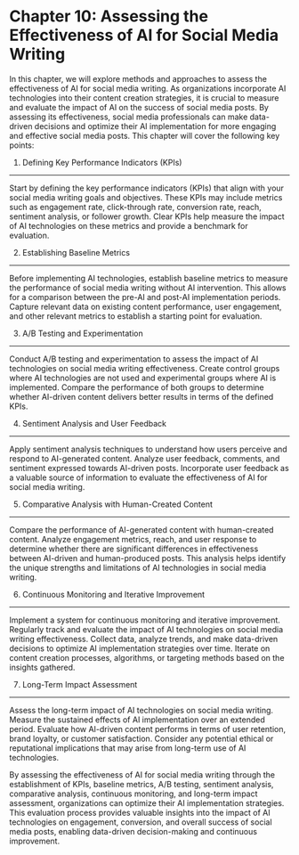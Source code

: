 Chapter 10: Assessing the Effectiveness of AI for Social Media Writing
======================================================================

In this chapter, we will explore methods and approaches to assess the effectiveness of AI for social media writing. As organizations incorporate AI technologies into their content creation strategies, it is crucial to measure and evaluate the impact of AI on the success of social media posts. By assessing its effectiveness, social media professionals can make data-driven decisions and optimize their AI implementation for more engaging and effective social media posts. This chapter will cover the following key points:

1. Defining Key Performance Indicators (KPIs)
---------------------------------------------

Start by defining the key performance indicators (KPIs) that align with your social media writing goals and objectives. These KPIs may include metrics such as engagement rate, click-through rate, conversion rate, reach, sentiment analysis, or follower growth. Clear KPIs help measure the impact of AI technologies on these metrics and provide a benchmark for evaluation.

2. Establishing Baseline Metrics
--------------------------------

Before implementing AI technologies, establish baseline metrics to measure the performance of social media writing without AI intervention. This allows for a comparison between the pre-AI and post-AI implementation periods. Capture relevant data on existing content performance, user engagement, and other relevant metrics to establish a starting point for evaluation.

3. A/B Testing and Experimentation
----------------------------------

Conduct A/B testing and experimentation to assess the impact of AI technologies on social media writing effectiveness. Create control groups where AI technologies are not used and experimental groups where AI is implemented. Compare the performance of both groups to determine whether AI-driven content delivers better results in terms of the defined KPIs.

4. Sentiment Analysis and User Feedback
---------------------------------------

Apply sentiment analysis techniques to understand how users perceive and respond to AI-generated content. Analyze user feedback, comments, and sentiment expressed towards AI-driven posts. Incorporate user feedback as a valuable source of information to evaluate the effectiveness of AI for social media writing.

5. Comparative Analysis with Human-Created Content
--------------------------------------------------

Compare the performance of AI-generated content with human-created content. Analyze engagement metrics, reach, and user response to determine whether there are significant differences in effectiveness between AI-driven and human-produced posts. This analysis helps identify the unique strengths and limitations of AI technologies in social media writing.

6. Continuous Monitoring and Iterative Improvement
--------------------------------------------------

Implement a system for continuous monitoring and iterative improvement. Regularly track and evaluate the impact of AI technologies on social media writing effectiveness. Collect data, analyze trends, and make data-driven decisions to optimize AI implementation strategies over time. Iterate on content creation processes, algorithms, or targeting methods based on the insights gathered.

7. Long-Term Impact Assessment
------------------------------

Assess the long-term impact of AI technologies on social media writing. Measure the sustained effects of AI implementation over an extended period. Evaluate how AI-driven content performs in terms of user retention, brand loyalty, or customer satisfaction. Consider any potential ethical or reputational implications that may arise from long-term use of AI technologies.

By assessing the effectiveness of AI for social media writing through the establishment of KPIs, baseline metrics, A/B testing, sentiment analysis, comparative analysis, continuous monitoring, and long-term impact assessment, organizations can optimize their AI implementation strategies. This evaluation process provides valuable insights into the impact of AI technologies on engagement, conversion, and overall success of social media posts, enabling data-driven decision-making and continuous improvement.
